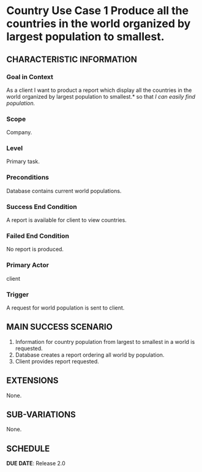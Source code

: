 # Country Use Case 1 Produce all the countries in the world organized by largest population to smallest.

## CHARACTERISTIC INFORMATION

### Goal in Context

As a client I want to product a report which display all the countries in the world organized by largest population to smallest.* so that *I can easily find population.*

### Scope

Company.

### Level

Primary task.

### Preconditions

Database contains current world populations.

### Success End Condition

A report is available for client to view countries.

### Failed End Condition

No report is produced.

### Primary Actor

client

### Trigger

A request for world population is sent to client.

## MAIN SUCCESS SCENARIO

1. Information for country population from largest to smallest in a world is requested.
2. Database creates a report ordering all world by population.
3. Client provides report requested.

## EXTENSIONS

None.

## SUB-VARIATIONS

None.

## SCHEDULE

**DUE DATE**: Release 2.0